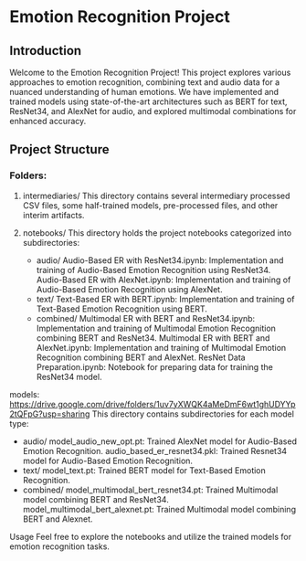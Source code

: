 # Emotion Recognition Project

## Introduction
Welcome to the Emotion Recognition Project! This project explores various approaches to emotion recognition, combining text and audio data for a nuanced understanding of human emotions. We have implemented and trained models using state-of-the-art architectures such as BERT for text, ResNet34, and AlexNet for audio, and explored multimodal combinations for enhanced accuracy.

## Project Structure

### Folders:

1. intermediaries/
   This directory contains several intermediary processed CSV files, some half-trained models, pre-processed files, and other interim artifacts.

2. notebooks/
   This directory holds the project notebooks categorized into subdirectories:
   - audio/
     Audio-Based ER with ResNet34.ipynb: Implementation and training of Audio-Based Emotion Recognition using ResNet34.
     Audio-Based ER with AlexNet.ipynb: Implementation and training of Audio-Based Emotion Recognition using AlexNet.
   - text/
     Text-Based ER with BERT.ipynb: Implementation and training of Text-Based Emotion Recognition using BERT.
   - combined/
     Multimodal ER with BERT and ResNet34.ipynb: Implementation and training of Multimodal Emotion Recognition combining BERT and ResNet34.
     Multimodal ER with BERT and AlexNet.ipynb: Implementation and training of Multimodal Emotion Recognition combining BERT and AlexNet.
   ResNet Data Preparation.ipynb: Notebook for preparing data for training the ResNet34 model.

models: https://drive.google.com/drive/folders/1uv7yXWQK4aMeDmF6wt1ghUDYYp2tQFpG?usp=sharing
This directory contains subdirectories for each model type:
- audio/
  model_audio_new_opt.pt: Trained AlexNet model for Audio-Based Emotion Recognition.
  audio_based_er_resnet34.pkl: Trained Resnet34 model for Audio-Based Emotion Recognition.
- text/
  model_text.pt: Trained BERT model for Text-Based Emotion Recognition.
- combined/
  model_multimodal_bert_resnet34.pt: Trained Multimodal model combining BERT and ResNet34.
  model_multimodal_bert_alexnet.pt: Trained Multimodal model combining BERT and Alexnet.

Usage
Feel free to explore the notebooks and utilize the trained models for emotion recognition tasks.
